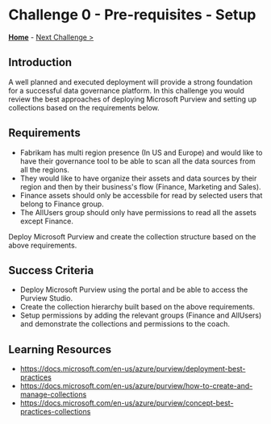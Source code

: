 # Challenge 0 - Pre-requisites - Setup

**[Home](../readme.md)** - [Next Challenge >](./Challenge1.md)

## Introduction

A well planned and executed deployment will provide a strong foundation for a successful data governance platform. In this challenge you would review the best approaches of deploying Microsoft Purview and setting up collections based on the requirements below.

## Requirements
- Fabrikam has multi region presence (In US and Europe) and would like to have their governance tool to be able to scan all the data sources from all the regions.
- They would like to have organize their assets and data sources by their region and then by their business's flow (Finance, Marketing and Sales).
- Finance assets should only be accessbile for read by selected users that belong to Finance group.
- The AllUsers group should only have permissions to read all the assets except Finance.

Deploy Microsoft Purview and create the collection structure based on the above requirements.

## Success Criteria
- Deploy Microsoft Purview using the portal and be able to access the Purview Studio.
- Create the collection hierarchy built based on the above requirements.
- Setup permissions by adding the relevant groups (Finance and AllUsers) and demonstrate the collections and permissions to the coach.

## Learning Resources
- https://docs.microsoft.com/en-us/azure/purview/deployment-best-practices
- https://docs.microsoft.com/en-us/azure/purview/how-to-create-and-manage-collections
- https://docs.microsoft.com/en-us/azure/purview/concept-best-practices-collections
